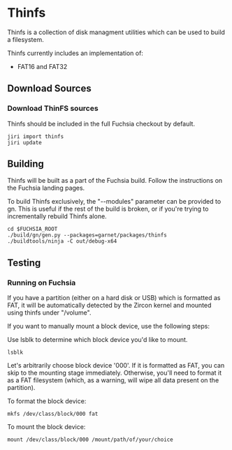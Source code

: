 # Thinfs

Thinfs is a collection of disk managment utilities which can be used to build a
filesystem.

Thinfs currently includes an implementation of:
 * FAT16 and FAT32

## Download Sources ##

### Download ThinFS sources ###

Thinfs should be included in the full Fuchsia checkout by default.

```shell
jiri import thinfs
jiri update
```

## Building ##

Thinfs will be built as a part of the Fuchsia build. Follow the instructions
on the Fuchsia landing pages.

To build Thinfs exclusively, the "--modules" parameter can be provided to gn.
This is useful if the rest of the build is broken, or if you're trying to
incrementally rebuild Thinfs alone.

```shell
cd $FUCHSIA_ROOT
./build/gn/gen.py --packages=garnet/packages/thinfs
./buildtools/ninja -C out/debug-x64
```

## Testing ##

### Running on Fuchsia ###

If you have a partition (either on a hard disk or USB) which is formatted as
FAT, it will be automatically detected by the Zircon kernel and mounted using
thinfs under "/volume".

If you want to manually mount a block device, use the following steps:

Use lsblk to determine which block device you'd like to mount.
```shell
lsblk
```

Let's arbitrarily choose block device '000'. If it is formatted as FAT, you can
skip to the mounting stage immediately. Otherwise, you'll need to format it as a
FAT filesystem (which, as a warning, will wipe all data present on the
partition).

To format the block device:
```shell
mkfs /dev/class/block/000 fat
```

To mount the block device:
```shell
mount /dev/class/block/000 /mount/path/of/your/choice
```
